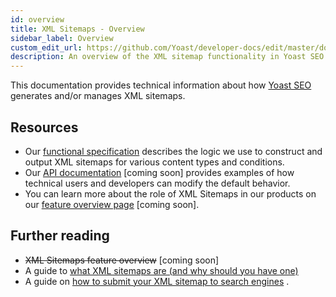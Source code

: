 ```yaml
---
id: overview
title: XML Sitemaps - Overview
sidebar_label: Overview
custom_edit_url: https://github.com/Yoast/developer-docs/edit/master/docs/features/xml-sitemaps/overview.md
description: An overview of the XML sitemap functionality in Yoast SEO
---
```

This documentation provides technical information about how [Yoast SEO](https://yoast.com/wordpress/plugins/seo/) generates and/or manages XML sitemaps.

## Resources
* Our [functional specification](functional-specification.md) describes the logic we use to construct and output XML sitemaps for various content types and conditions.
* Our [API documentation](api.md) [coming soon] provides examples of how technical users and developers can modify the default behavior.
* You can learn more about the role of XML Sitemaps in our products on our [feature overview page]() [coming soon].

## Further reading
* ~~XML Sitemaps feature overview~~ [coming soon]
* A guide to [what XML sitemaps are (and why should you have one)](https://yoast.com/what-is-an-xml-sitemap-and-why-should-you-have-one/)
* A guide on [how to submit your XML sitemap to search engines](https://kb.yoast.com/kb/submit-sitemap-search-engines/) .
